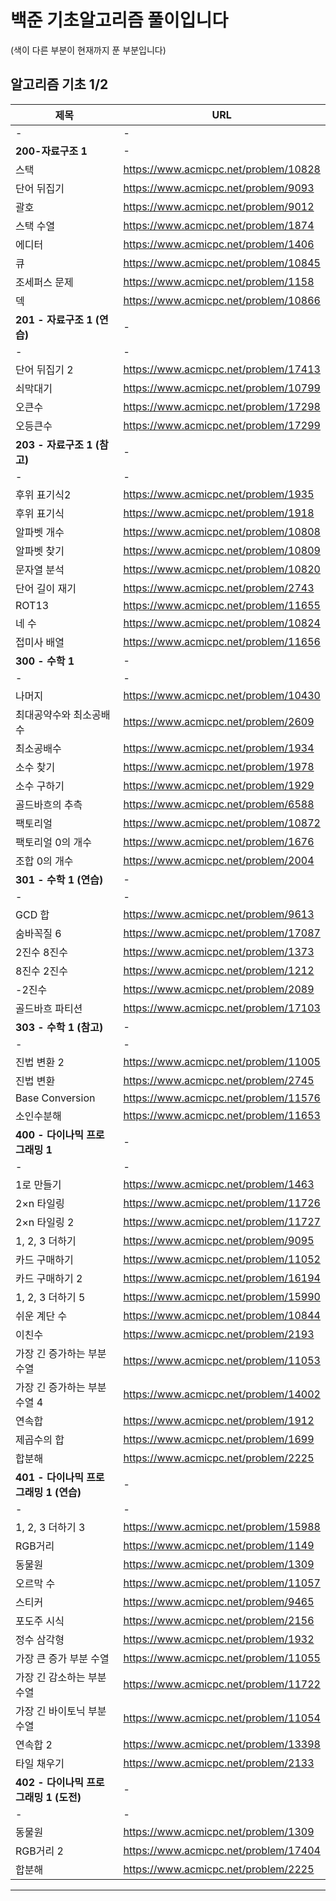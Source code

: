 # 백준 기초알고리즘 풀이입니다

(색이 다른 부분이 현재까지 푼 부분입니다)

## 알고리즘 기초 1/2

|제목|URL|
|-|-|
|-|-|
|**200-자료구조 1**|-|
|스택|https://www.acmicpc.net/problem/10828|
|단어 뒤집기|https://www.acmicpc.net/problem/9093|
|괄호|https://www.acmicpc.net/problem/9012|
|스택 수열|https://www.acmicpc.net/problem/1874|
|에디터|https://www.acmicpc.net/problem/1406|
|큐|https://www.acmicpc.net/problem/10845|
|조세퍼스 문제|https://www.acmicpc.net/problem/1158|
|덱|https://www.acmicpc.net/problem/10866|
|**201 - 자료구조 1 (연습)**|-|
|-|-|
|단어 뒤집기 2|https://www.acmicpc.net/problem/17413|
|쇠막대기|https://www.acmicpc.net/problem/10799|
|오큰수|https://www.acmicpc.net/problem/17298|
|오등큰수|https://www.acmicpc.net/problem/17299|
|**203 - 자료구조 1 (참고)**|-|
|-|-|
|후위 표기식2|https://www.acmicpc.net/problem/1935|
|후위 표기식|https://www.acmicpc.net/problem/1918|
|알파벳 개수|https://www.acmicpc.net/problem/10808|
|알파벳 찾기|https://www.acmicpc.net/problem/10809|
|문자열 분석|https://www.acmicpc.net/problem/10820|
|단어 길이 재기|https://www.acmicpc.net/problem/2743|
|ROT13|https://www.acmicpc.net/problem/11655|
|네 수|https://www.acmicpc.net/problem/10824|
|접미사 배열|https://www.acmicpc.net/problem/11656|
|**300 - 수학 1**|-|
|-|-|
|나머지|https://www.acmicpc.net/problem/10430|
|최대공약수와 최소공배수|https://www.acmicpc.net/problem/2609|
|최소공배수|https://www.acmicpc.net/problem/1934|
|소수 찾기|https://www.acmicpc.net/problem/1978|
|소수 구하기|https://www.acmicpc.net/problem/1929|
|골드바흐의 추측|https://www.acmicpc.net/problem/6588|
|팩토리얼|https://www.acmicpc.net/problem/10872|
|팩토리얼 0의 개수|https://www.acmicpc.net/problem/1676|
|조합 0의 개수|https://www.acmicpc.net/problem/2004|
|**301 - 수학 1 (연습)**|-|
|-|-|
|GCD 합|https://www.acmicpc.net/problem/9613|
|숨바꼭질 6|https://www.acmicpc.net/problem/17087|
|2진수 8진수|https://www.acmicpc.net/problem/1373|
|8진수 2진수|https://www.acmicpc.net/problem/1212|
|-2진수|https://www.acmicpc.net/problem/2089|
|골드바흐 파티션|https://www.acmicpc.net/problem/17103|
|**303 - 수학 1 (참고)**|-|
|-|-|
|진법 변환 2|https://www.acmicpc.net/problem/11005|
|진법 변환|https://www.acmicpc.net/problem/2745|
|Base Conversion|https://www.acmicpc.net/problem/11576|
|소인수분해|https://www.acmicpc.net/problem/11653|
|**400 - 다이나믹 프로그래밍 1**|-|
|-|-|
|1로 만들기|https://www.acmicpc.net/problem/1463|
|2×n 타일링|https://www.acmicpc.net/problem/11726|
|2×n 타일링 2|https://www.acmicpc.net/problem/11727|
|1, 2, 3 더하기|https://www.acmicpc.net/problem/9095|
|카드 구매하기|https://www.acmicpc.net/problem/11052|
|카드 구매하기 2|https://www.acmicpc.net/problem/16194|
|1, 2, 3 더하기 5|https://www.acmicpc.net/problem/15990|
|쉬운 계단 수|https://www.acmicpc.net/problem/10844|
|이친수|https://www.acmicpc.net/problem/2193|
|가장 긴 증가하는 부분 수열|https://www.acmicpc.net/problem/11053|
|가장 긴 증가하는 부분 수열 4|https://www.acmicpc.net/problem/14002|
|연속합|https://www.acmicpc.net/problem/1912|
|제곱수의 합|https://www.acmicpc.net/problem/1699|
|합분해|https://www.acmicpc.net/problem/2225|
|**401 - 다이나믹 프로그래밍 1 (연습)**|-|
|-|-|
|1, 2, 3 더하기 3|https://www.acmicpc.net/problem/15988|
|RGB거리|https://www.acmicpc.net/problem/1149|
|동물원|https://www.acmicpc.net/problem/1309|
|오르막 수|https://www.acmicpc.net/problem/11057|
|스티커|https://www.acmicpc.net/problem/9465|
|포도주 시식|https://www.acmicpc.net/problem/2156|
|정수 삼각형|https://www.acmicpc.net/problem/1932|
|가장 큰 증가 부분 수열|https://www.acmicpc.net/problem/11055|
|가장 긴 감소하는 부분 수열|https://www.acmicpc.net/problem/11722|
|가장 긴 바이토닉 부분 수열|https://www.acmicpc.net/problem/11054|
|연속합 2|https://www.acmicpc.net/problem/13398|
|타일 채우기|https://www.acmicpc.net/problem/2133|
|**402 - 다이나믹 프로그래밍 1 (도전)**|-|
|-|-|
|동물원|https://www.acmicpc.net/problem/1309|
|RGB거리 2|https://www.acmicpc.net/problem/17404|
|합분해|https://www.acmicpc.net/problem/2225|

---

